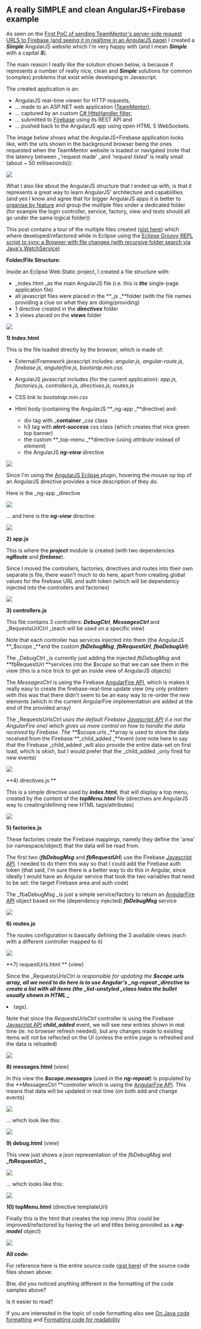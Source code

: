 ##  A really SIMPLE and clean AngularJS+Firebase example 

As seen on the [First PoC of sending TeamMentor's server-side request URLS to Firebase (and seeing it in realtime in an AngularJS page)](http://blog.diniscruz.com/2014/02/first-poc-of-sending-teammentors-server.html) I created a **_Simple_** AngularJS website which I'm very happy with (and I mean **_Simple_** with a capital **_S_**).

The main reason I really like the solution shown below, is because it represents a number of really nice, clean and **_Simple_** solutions for common (complex) problems that exist while developing in Javascript.

The created application is an:  

  * AngularJS real-time viewer for HTTP requests, 
  * ... made to an ASP.NET web application ([TeamMentor](https://teammentor.net/)),  
  * ... captured by an custom [C# HttpHandler filter](http://blog.diniscruz.com/2014/02/first-poc-of-sending-teammentors-server.html), 
  * ... submitted to [Firebase](https://www.firebase.com/) using its REST API and 
  * ... pushed back to the AngularJS app using open HTML 5 WebSockets.
  
The image below shows what the AngularJS+Firebase application looks like, with the urls shown in the background browser being the ones requested when the TeamMentor website is loaded or navigated (note that the latency between _'request made' _and _'request listed'_ is really small (about ~ 50 milliseconds)):

![](images/Screen_Shot_2014-02-27_at_15_18_09.png)

What I also like about the AngularJS structure that I ended up with, is that it represents a great way to learn AngularJS' architecture and capabilities (and yes I know and agree that for bigger AngularJS apps it is better to [organise by feature](http://organizate%20by%20feature%20tech.pro/tutorial/1699/building-large-apps-with-angularjs) and group the multiple files under a dedicated folder (for example the login controller, service, factory, view and tests should all go under the same logical folder))

This post contains a tour of the multiple files created ([gist here](https://gist.github.com/DinisCruz-Dev/9254258)) which where developed/refactored while in Eclipse using the [Eclipse Groovy REPL script to sync a Browser with file changes (with recursive folder search via Java's WatchService)](http://blog.diniscruz.com/2014/02/eclipse-groovy-repl-script-to-sync.html) 

**Folder/File Structure:**

Inside an Eclipse Web Static project, I created a file structure with:

  * _index.html _as the main AngularJS file (i.e. this is **_the_** single-page application file)
  * all javascript files were placed in the **_js _**folder (with the file names providing a clue on what they are doing/providing)
  * 1 directive created in the **_directives_** folder
  * 3 views placed on the **_views_** folder

![](images/Screen_Shot_2014-02-28_at_15_26_17.png)

**1) Index.html**

This is the file loaded directly by the browser, which is made of:  

  * External/Framework javascript includes: _angular.js, angular-route.js, firebase.js, angularfire.js, bootsrap.min.css_
  * AngularJS javascript includes (for the current application): _app.js, factories.js, controllers.js, directives.js, routes.js_
  * CSS link to _bootstrap.min.css_
  * Html body (containing the AngularJS **_ng-app _**directive) and:

    * div tag with _**container** _css class
    * h3 tag with **_alert-success_** css class (which creates that nice green top banner)
    * the custom **_top-menu _**directive (using _attribute_ instead of _element_)
    * the AngularJS **_ng-view_** directive   

![](images/Screen_Shot_2014-02-28_at_15_39_06.png)

Since I'm using the [AngularJS Eclipse ](https://github.com/angelozerr/angularjs-eclipse)plugin, hovering the mouse op top of an AngularJS directive provides a nice description of they do.

Here is the _ng-app _directive  

![](images/Screen_Shot_2014-02-28_at_15_34_44.png)
  
... and here is the **_ng-view_** directive:

![](images/Screen_Shot_2014-02-28_at_15_35_11.png)

**2) app.js**

This is where the **_project_** module is created (with two dependencies **_ngRoute_** and **_firebase_**).

Since I moved the controllers, factories, directives and routes into their own separate js file, there wasn't much to do here, apart from creating global values for the firebase URL and auth token (which will be dependency injected into the controllers and factories)

![](images/Screen_Shot_2014-02-28_at_14_37_26.png)
  
**3) controllers.js**

This file contains 3 controllers: **_DebugCtrl_**, **_MessagesCtrl_** and _RequestsUrlCtrl _(each will be used on a specific view)

Note that each controller has services injected into them (the AngularJS **_$scope _**and the custom **_fbDebugMsg_**, **_fbRequestUrl_**, **_fbaDebugUrl_**)

The _DebugCtrl _is currently just adding the injected _fbDebugMsg_ and **fbRequestUrl **services into the _$scope_ so that we can see them in the view (this is a nice trick to get an inside view of AngularJS objects)

The _MessagesCtrl_ is using the Firebase [AngularFire API](https://www.firebase.com/docs/angular/reference.html), which is makes it really easy to create the firebase-real-time update view (my only problem with this was that there didn't seem to be an easy way to re-order the new elements (which in the current AngularFire implementation are added at the end of the provided array)

The _RequestsUrlsCtrl _uses the default Firebase [Javascript API](https://www.firebase.com/docs/javascript/firebase/index.html) (i.e not the AngularFire one) which gives us more control on how to handle the data received by Firebase. The **_$scope.urls _**array is used to store the data received from the Firebase **_child_added _**event (one note here to say that the  Firebase _child_added _will also provide the entire data-set on first load, which is okish, but I would prefer that the _child_added _only fired for new events)

[![](images/Screen_Shot_2014-02-28_at_14_37_49.png)](http://1.bp.blogspot.com/-5p0VQM31WjM/UxCnvLlwgnI/AAAAAAAAH9E/XvON03wnIaA/s1600/Screen+Shot+2014-02-28+at+14.37.49.png)

  
**4) directives.js **

This is a simple directive used by **index.html**, that will display a top menu, created by the content of the **_topMenu.html_** file (directives are AngularJS way to creating/defining new HTML tags/attributes)

[![](images/Screen_Shot_2014-02-28_at_15_05_21.png)](http://4.bp.blogspot.com/-xrpDJoaPdRs/UxCnvdgwLSI/AAAAAAAAH9I/e7l0lnPzLBc/s1600/Screen+Shot+2014-02-28+at+15.05.21.png)

  
**5) factories.js**

These factories create the Firebase mappings, namely they define the 'area' (or namespace/object) that the data will be read from.

The first two (**_fbDebugMsg_** and **_fbRequestUrl_**) use the Firebase [Javascript API](https://www.firebase.com/docs/javascript/firebase/index.html). I needed to do them this way so that I could add the Firebase auth token (that said, I'm sure there is a better way to do this in Angular, since ideally I would have an Angular service that took the two variables that need to be set: the target Firebase area and auth code)

The _fbaDebugMsg _is just a simple service/factory to return an [AngularFire API](https://www.firebase.com/docs/angular/reference.html) object based on the (dependency injected) **_fbDebugMsg_** service

[![](images/Screen_Shot_2014-02-28_at_15_08_46.png)](http://3.bp.blogspot.com/-Estg09g_WN4/UxCnyaw5hlI/AAAAAAAAH-A/UXM9jcvuvnI/s1600/Screen+Shot+2014-02-28+at+15.08.46.png)

  
**6) routes.js**

The routes configuration is basically defining the 3 available views (each with a different controller mapped to it)

[![](images/Screen_Shot_2014-02-28_at_15_11_56.png)](http://3.bp.blogspot.com/-FWzoymDPlnM/UxCnwDRiZKI/AAAAAAAAH9g/JhK_ZXt_bxI/s1600/Screen+Shot+2014-02-28+at+15.11.56.png)

  
**7) requestUrls.html ** (view)

Since the _RequestsUrlsCtrl _is responsible for updating the **$scope.urls **array, all we need to do here is to use Angular's _ng-repeat _directive to create a list with all items (the _list-unstyled _class hides the bullet usually shown in HTML _**<li>**_ tags).

Note that since the _RequestsUrlsCtrl_ controller is using the Firebase [Javascript API](https://www.firebase.com/docs/javascript/firebase/index.html) **_child_added_** event, we will see new entries shown in real time (ie. no browser refresh needed), but any changes made to existing items will not be reflected on the UI (unless the entire page is refreshed and the data is reloaded)

[![](images/Screen_Shot_2014-02-28_at_15_12_19.png)](http://4.bp.blogspot.com/-xQBhi4M2YdQ/UxCnwagoEaI/AAAAAAAAH9c/HZzvX_dFP9o/s1600/Screen+Shot+2014-02-28+at+15.12.19.png)

**8) messages.html** (view)

In this view the **_$scope.messages_** (used in the **_ng-repeat_**) is populated by the **MessagesCtrl **controller which is using the [AngularFire API](https://www.firebase.com/docs/angular/reference.html). This means that data will be updated in real time (on both add and change events)

[![](images/Screen_Shot_2014-02-28_at_15_12_45.png)](http://1.bp.blogspot.com/-whyNqCTjIq8/UxCnxGfuLMI/AAAAAAAAH9k/n3UymP0_GcU/s1600/Screen+Shot+2014-02-28+at+15.12.45.png)

... which look like this:

[![](images/Screen_Shot_2014-02-28_at_16_48_10.png)](http://4.bp.blogspot.com/-lfBATESRCKU/UxC-V4k84KI/AAAAAAAAH_E/_sbA8bP0sOI/s1600/Screen+Shot+2014-02-28+at+16.48.10.png)

**9) debug.html** (view)

This view just shows a json representation of the _fbDebugMsg_ and **_fbRequestUrl _**

[![](images/Screen_Shot_2014-02-28_at_15_13_12.png)](http://2.bp.blogspot.com/-Zuqy06nuPoQ/UxCnxoOIDVI/AAAAAAAAH94/-eGH_7EQmlo/s1600/Screen+Shot+2014-02-28+at+15.13.12.png)

... which looks like this:

[![](images/Screen_Shot_2014-02-28_at_16_48_29.png)](http://3.bp.blogspot.com/-ePacY5sc3o4/UxC-PsPbz5I/AAAAAAAAH-8/xP4YRrm96iI/s1600/Screen+Shot+2014-02-28+at+16.48.29.png)
  
**10) topMenu.html** (directive templateUrl)

Finally this is the html that creates the top menu (this could be improved/refactored by having the url and titles being provided as a **_ng-model_** object)

[![](images/Screen_Shot_2014-02-28_at_15_13_36.png)](http://3.bp.blogspot.com/-MQ8pL-Kn-2U/UxCnxuPslFI/AAAAAAAAH90/10r373QzReY/s1600/Screen+Shot+2014-02-28+at+15.13.36.png)

**All code:**

For reference here is the entire source code ([gist here](https://gist.github.com/DinisCruz-Dev/9254258)) of the source code files shown above:


Btw, did you noticed anything different in the formatting of the code samples above? 

Is it easier to read? 

If you are interested in the topic of code formatting also see [On Java code formatting](http://blog.diniscruz.com/2014/01/on-java-code-formating.html)  and [Formatting code for readability](http://blog.diniscruz.com/2012/11/formatting-code-for-readability.html)
